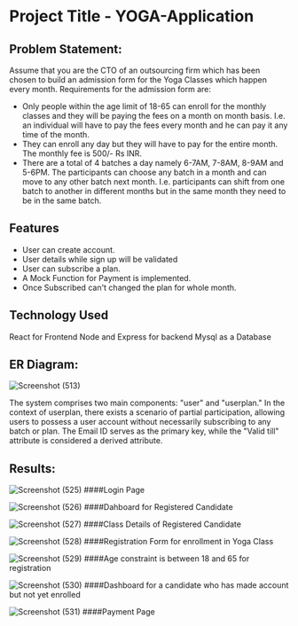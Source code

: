 # Project Title - YOGA-Application
## Problem Statement:
Assume that you are the CTO of an outsourcing firm which has been chosen to build an
admission form for the Yoga Classes which happen every month.
Requirements for the admission form are:
- Only people within the age limit of 18-65 can enroll for the monthly classes and they will
be paying the fees on a month on month basis. I.e. an individual will have to pay the fees
every month and he can pay it any time of the month.
- They can enroll any day but they will have to pay for the entire month. The monthly fee is
500/- Rs INR.
- There are a total of 4 batches a day namely 6-7AM, 7-8AM, 8-9AM and 5-6PM. The
participants can choose any batch in a month and can move to any other batch next
month. I.e. participants can shift from one batch to another in different months but in the
same month they need to be in the same batch.


## Features
- User can create account.
- User details while sign up will be validated
- User can subscribe a plan.
- A Mock Function for Payment is implemented.
- Once Subscribed can't changed the plan for whole month.

  
## Technology Used
React for Frontend
Node and Express for backend
Mysql as a Database

## ER Diagram:

![Screenshot (513)](https://github.com/D-P-01/YOGA-FRONT_END/assets/148607994/f62be719-5791-4aa2-9936-6665e81f8b4d)

The system comprises two main components: "user" and "userplan." 
In the context of userplan, there exists a scenario of partial participation, allowing users to possess a user account without necessarily subscribing to any batch or plan.
The Email ID serves as the primary key, while the "Valid till" attribute is considered a derived attribute.

## Results:

![Screenshot (525)](https://github.com/D-P-01/YOGA-FRONT_END/assets/148607994/0632e38d-1126-457a-9c3e-89aace2c3ea2)
####Login Page 

![Screenshot (526)](https://github.com/D-P-01/YOGA-FRONT_END/assets/148607994/d4a7aa0f-4837-4f21-bc14-a22921409477)
####Dahboard for Registered Candidate

![Screenshot (527)](https://github.com/D-P-01/YOGA-FRONT_END/assets/148607994/9f62a0d5-0e0b-4297-9346-0c518aa164cf)
####Class Details of Registered Candidate

![Screenshot (528)](https://github.com/D-P-01/YOGA-FRONT_END/assets/148607994/433ce7ae-8bb9-4495-8482-c51b0b110b52)
####Registration Form for enrollment in Yoga Class

![Screenshot (529)](https://github.com/D-P-01/YOGA-FRONT_END/assets/148607994/894317a5-6330-438c-8324-84e076f19ff2)
####Age constraint is between 18 and 65 for registration

![Screenshot (530)](https://github.com/D-P-01/YOGA-FRONT_END/assets/148607994/447f009e-4ebf-4049-a38e-82e3d107cbe8)
####Dashboard for a candidate who has made account but not yet enrolled

![Screenshot (531)](https://github.com/D-P-01/YOGA-FRONT_END/assets/148607994/c859a2da-2bd0-4f0f-a3ca-4b5d48bd4b27)
####Payment Page 






